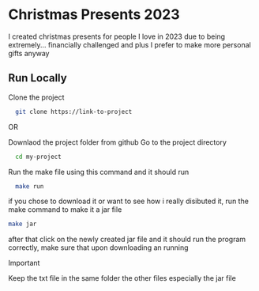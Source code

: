 
# Christmas Presents 2023
I created christmas presents for people I love in 2023 due to being extremely... financially challenged and plus I prefer to make more personal gifts anyway
 

## Run Locally

Clone the project

```bash
  git clone https://link-to-project
```
OR

Downlaod the project folder from github
Go to the project directory

```bash
  cd my-project
```

Run the make file using this command and it should run
```bash
  make run
```

if you chose to download it or want to see how i really disibuted it, run the make command to make it a jar file
```bash
make jar
```
after that click on the newly created jar file and it should run the program correctly, make sure that upon downloading an running

> [!IMPORTANT]
> Keep the txt file in the same folder the other files especially the jar file

